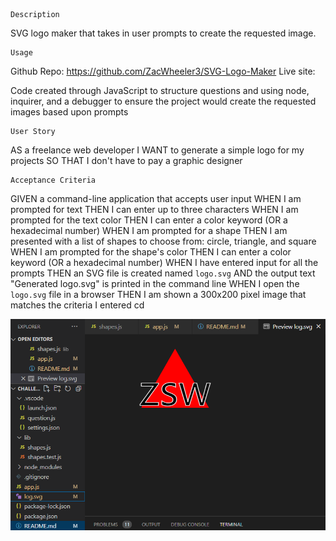 ```
Description 
```
SVG logo maker that takes in user prompts to create the requested image. 
```
Usage
```
Github Repo: https://github.com/ZacWheeler3/SVG-Logo-Maker
Live site: 

Code created through JavaScript to structure questions and using node, inquirer, and a debugger to ensure the project would create the requested images based upon prompts

```
User Story
```
AS a freelance web developer
I WANT to generate a simple logo for my projects
SO THAT I don't have to pay a graphic designer

```
Acceptance Criteria
```
GIVEN a command-line application that accepts user input
WHEN I am prompted for text
THEN I can enter up to three characters
WHEN I am prompted for the text color
THEN I can enter a color keyword (OR a hexadecimal number)
WHEN I am prompted for a shape
THEN I am presented with a list of shapes to choose from: circle, triangle, and square
WHEN I am prompted for the shape's color
THEN I can enter a color keyword (OR a hexadecimal number)
WHEN I have entered input for all the prompts
THEN an SVG file is created named `logo.svg`
AND the output text "Generated logo.svg" is printed in the command line
WHEN I open the `logo.svg` file in a browser
THEN I am shown a 300x200 pixel image that matches the criteria I entered cd

 ![alt text](./images/SVG%20readme%20pic.png)